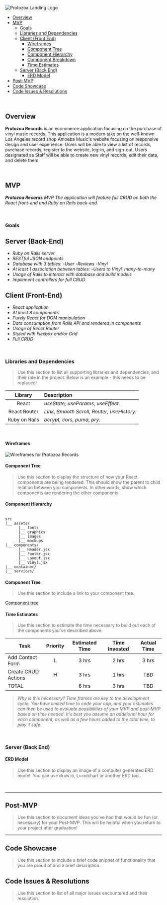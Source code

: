 ![Protozoa Landing Logo](https://user-images.githubusercontent.com/74211139/106198415-dbf9b400-6168-11eb-844a-5b76c5bdebc5.png)

- [Overview](#overview)
- [MVP](#mvp)
  - [Goals](#goals)
  - [Libraries and Dependencies](#libraries-and-dependencies)
  - [Client (Front End)](#client-front-end)
    - [Wireframes](#wireframes)
    - [Component Tree](#component-tree)
    - [Component Hierarchy](#component-hierarchy)
    - [Component Breakdown](#component-breakdown)
    - [Time Estimates](#time-estimates)
  - [Server (Back End)](#server-back-end)
    - [ERD Model](#erd-model)
- [Post-MVP](#post-mvp)
- [Code Showcase](#code-showcase)
- [Code Issues & Resolutions](#code-issues--resolutions)

<br>

## Overview

**Protozoa Records** is an ecommerce application focusing on the purchase of vinyl music records. This application is a modern take on the well-known Los Angeles record shop Amoeba Music's website focusing on responsive design and user experience. Users will be able to view a list of records, purchase records, register to the website, log-in, and sign-out. Users designated as Staff will be able to create new vinyl records, edit their data, and delete them.    


<br>

## MVP

_**Protozoa Records** MVP The application will feature full CRUD on both the React front-end and Ruby on Rails back-end._

<br>

### Goals

## Server (Back-End)
- _Ruby on Rails server_
- _RESTful JSON endpoints_
- _Database with 3 tables:_
  -_User_
  -_Reviews_
  -_Vinyl_
- _At least 1 association between tables:_
  -_Users to Vinyl, many-to-many_ 
- _Usage of Rails to interact with database and build models_
- _Implement controllers for full CRUD_

## Client (Front-End)
- _React application_
- _At least 8 components_
- _Purely React for DOM manipulation_
- _Data consumption from Rails API and rendered in components_
- _Usage of React Router_
- _Styled with Flexbox and/or Grid_
- _Full CRUD_

<br>

### Libraries and Dependencies

> Use this section to list all supporting libraries and dependencies, and their role in the project. Below is an example - this needs to be replaced!

|     Library      | Description                                |
| :--------------: | :----------------------------------------- |
|      React       | _useState, useParams, useEffect._ |
|   React Router   | _Link, Smooth Scroll, Router, useHistory._ |
|     Ruby on Rails      | _bcrypt, cors, puma, pry._ |


<br>

#### Wireframes

![Wireframes for Protozoa Records](https://user-images.githubusercontent.com/74211139/106224447-3bbb8380-6198-11eb-8cfa-388e3934353c.png)

#### Component Tree

> Use this section to display the structure of how your React components are being rendered. This should show the parent to child relation between you components. In other words, show which components are rendering the other components. 

#### Component Hierarchy

``` structure

src
|__ assets/
      |__ fonts
      |__ graphics
      |__ images
      |__ mockups
|__ components/
      |__ Header.jsx
      |__ Footer.jsx
      |__ Layout.jsx
      |__ Vinyl.jsx
|__ container/
|__ services/

```

#### Component Tree

> Use this section to include a link to your component tree.

[Component tree](url)

#### Time Estimates

> Use this section to estimate the time necessary to build out each of the components you've described above.

| Task                | Priority | Estimated Time | Time Invested | Actual Time |
| ------------------- | :------: | :------------: | :-----------: | :---------: |
| Add Contact Form    |    L     |     3 hrs      |     2 hrs     |    3 hrs    |
| Create CRUD Actions |    H     |     3 hrs      |     1 hrs     |     TBD     |
| TOTAL               |          |     6 hrs      |     3 hrs     |     TBD     |

> _Why is this necessary? Time frames are key to the development cycle. You have limited time to code your app, and your estimates can then be used to evaluate possibilities of your MVP and post-MVP based on time needed. It's best you assume an additional hour for each component, as well as a few hours added to the total time, to play it safe._

<br>

### Server (Back End)

#### ERD Model

> Use this section to display an image of a computer generated ERD model. You can use draw.io, Lucidchart or another ERD tool.

<br>

***

## Post-MVP

> Use this section to document ideas you've had that would be fun (or necessary) for your Post-MVP. This will be helpful when you return to your project after graduation!

***

## Code Showcase

> Use this section to include a brief code snippet of functionality that you are proud of and a brief description.

## Code Issues & Resolutions

> Use this section to list of all major issues encountered and their resolution.
